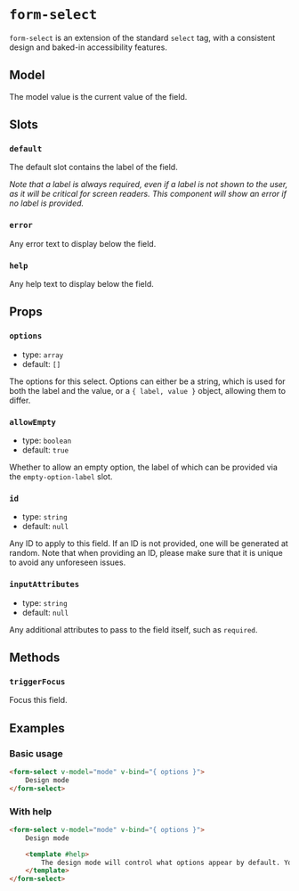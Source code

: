 # `form-select`

`form-select` is an extension of the standard `select` tag, with a consistent design and baked-in accessibility features.

## Model

The model value is the current value of the field.

## Slots

### `default`

The default slot contains the label of the field.

_Note that a label is always required, even if a label is not shown to the user, as it will be critical for screen readers. This component will show an error if no label is provided._

### `error`

Any error text to display below the field.

### `help`

Any help text to display below the field.

## Props

### `options`

- type: `array`
- default: `[]`

The options for this select. Options can either be a string, which is used for both the label and the value, or a `{ label, value }` object, allowing them to differ.

### `allowEmpty`

- type: `boolean`
- default: `true`

Whether to allow an empty option, the label of which can be provided via the `empty-option-label` slot.

### `id`

- type: `string`
- default: `null`

Any ID to apply to this field. If an ID is not provided, one will be generated at random. Note that when providing an ID, please make sure that it is unique to avoid any unforeseen issues.

### `inputAttributes`

- type: `string`
- default: `null`

Any additional attributes to pass to the field itself, such as `required`.

## Methods

### `triggerFocus`

Focus this field.

## Examples

### Basic usage

```html
<form-select v-model="mode" v-bind="{ options }">
	Design mode
</form-select>
```

### With help

```html
<form-select v-model="mode" v-bind="{ options }">
	Design mode

	<template #help>
		The design mode will control what options appear by default. You can change this at any time.
	</template>
</form-select>
```
